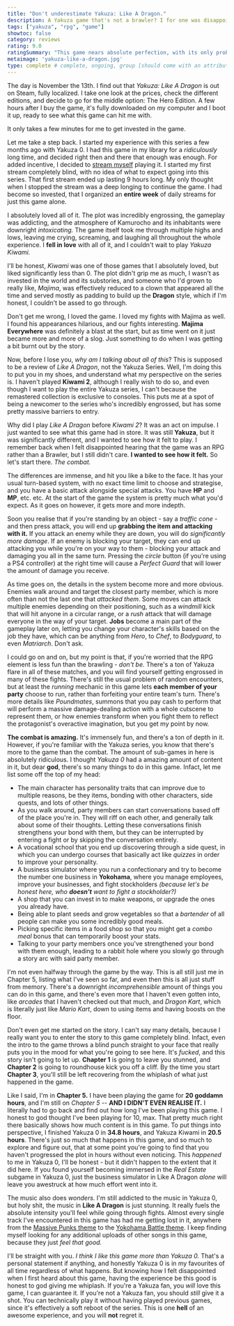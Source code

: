 ```yaml
---
title: "Don't underestimate Yakuza: Like A Dragon."
description: A Yakuza game that's not a brawler? I for one was disappointed. At least that is, before I actually played it.
tags: ["yakuza", "rpg", "game"]
showtoc: false
category: reviews
rating: 9.0
ratingSummary: "This game nears absolute perfection, with its only problems being incredibly minor. Definitely an experience you shouldn't miss."
metaimage: 'yakuza-like-a-dragon.jpg'
type: complete # complete, ongoing, group [should come with an attribute (partAmnt)]
---
```


The day is November the 13th. I find out that _Yakuza: Like A Dragon_ is out on Steam, fully localized. I take one look at the prices,
check the different editions, and decide to go for the middle option: The Hero Edition. A few hours after I buy the game, it's fully 
downloaded on my computer and I boot it up, ready to see what this game can hit me with.

It only takes a few minutes for me to get invested in the game.

Let me take a step back. I started my experience with this series a few months ago with Yakuza 0. I had this game in my library for a 
_ridiculously_ long time, and decided right then and there that enough was enough. For added incentive, I decided to [stream myself](https://twitch.tv/enbyss_)
playing it. I started my first stream completely blind, with no idea of what to expect going into this series. That first stream ended up lasting 
9 hours long. My only thought when I stopped the stream was a deep longing to continue the game. I had become so invested, that I organized an **entire week**
of daily streams for just this game alone.

I absolutely loved all of it. The plot was incredibly engrossing, the gameplay was addicting, and the atmosphere of Kamurocho and its inhabitants were 
downright _intoxicating._ The game itself took me through multiple highs and lows, leaving me crying, screaming, and laughing all throughout the whole experience.
I **fell in love** with all of it, and I couldn't wait to play _Yakuza Kiwami._

I'll be honest, _Kiwami_ was one of those games that I absolutely loved, but liked significantly less than 0. The plot didn't grip me as much, I wasn't as 
invested in the world and its substories, and someone who I'd grown to really like, _Majima_, was effectively reduced to a clown that appeared all the time
and served mostly as padding to build up the **Dragon** style, which if I'm honest, I couldn't be assed to go through.

Don't get me wrong, I loved the game. I loved my fights with Majima as well. I found his appearances hilarious, and our fights interesting. **Majima Everywhere**
was definitely a blast at the start, but as time went on it just became more and more of a slog. Just something to do when I was getting a bit burnt out by the 
story.

Now, before I lose you, _why am I talking about all of this_? This is supposed to be a review of _Like A Dragon_, not the Yakuza Series. Well, I'm doing this to 
put you in my shoes, and understand what my perspective on the series is. I haven't played **Kiwami 2**, although I really wish to do so, and even though I want 
to play the entire Yakuza series, I can't because the remastered collection is exclusive to consoles. This puts me at a spot of being a newcomer to the series
who's incredibly engrossed, but has some pretty massive barriers to entry.

Why did I play _Like A Dragon_ before _Kiwami 2_? It was an act on impulse. I just wanted to see what this game had in store. It was still **Yakuza**, but it was 
significantly different, and I wanted to see how it felt to play. I remember back when I felt disappointed hearing that the game was an RPG rather than a Brawler,
but I still didn't care. **I wanted to see how it felt.** So let's start there. _The combat._

The differences are immense, and hit you like a bike to the face. It has your usual turn-based system, with no exact time limit to choose and strategise, and you have
a basic attack alongside special attacks. You have **HP** and **MP**, etc. etc. At the start of the game the system is pretty much what you'd expect. As it goes on however, 
it gets more and more indepth. 

Soon you realise that if you're standing by an object - say a _traffic cone_ - and then press attack, you will end up **grabbing the item and attacking with it.** If you attack an enemy while they are down, you will do _significantly more damage_. If an enemy is blocking your target, they can end up attacking you while you're on your way to them - blocking your attack and damaging you all in the same turn. Pressing the _circle_ button (if you're using a PS4 controller) at the right time will cause a _Perfect Guard_ that will lower the amount of damage you receive.

As time goes on, the details in the system become more and more obvious. Enemies walk around and target the closest party member, which is more often than not the last one that _attacked them_. Some moves can attack multiple enemies depending on their positioning, such as a _windmill_ kick that will hit anyone in a circular range, or a _rush_ attack that will damage everyone in the way of your target. **Jobs** become a main part of the gameplay later on, letting you change your character's skills based on the job they have, which can be anything from _Hero_, to _Chef_, to _Bodyguard_, to even _Matriarch_. Don't ask.

I could go on and on, but my point is that, if you're worried that the RPG element is less fun than the brawling - _don't be._ There's a ton of Yakuza flare in all of these matches, and you will find yourself getting engrossed in many of these fights. There's still the usual problem of random encounters, but at least the _running_ mechanic in this game lets **each member of your party** choose to run, rather than forfeiting your entire team's turn. There's more details like _Poundmates_, summons that you pay cash to perform that will perform a massive damage-dealing action with a whole cutscene to represent them, or how enemies transform when you fight them to reflect the protagonist's overactive imagination, but you get my point by now.

**The combat is amazing.** It's immensely fun, and there's a ton of depth in it. However, if you're familiar with the Yakuza series, you know that there's more to the game than the combat. The amount of sub-games in here is absolutely ridiculous. I thought _Yakuza 0_ had a amazing amount of content in it, but dear **god**, there's so many things to do in this game. Infact, let me list some off the top of my head:

- The main character has personality traits that can improve due to multiple reasons, be they items, bonding with other characters, side quests, and lots of other things.
- As you walk around, party members can start conversations based off of the place you're in. They will riff on each other, and generally talk about some of their thoughts. Letting these conversations finish strengthens your bond with them, but they can be interrupted by entering a fight or by skipping the conversation entirely.
- A vocational school that you end up discovering through a side quest, in which you can undergo courses that basically act like _quizzes_ in order to improve your personality.
- A business simulator where you run a confectionary and try to become the number one business in **Yokohama**, where you manage employees, improve your businesses, and fight stockholders _(because let's be honest here, who **doesn't** want to fight a stockholder?)_
- A shop that you can invest in to make weapons, or upgrade the ones you already have.
- Being able to plant seeds and grow vegetables so that a _bartender_ of all people can make you some incredibly good meals.
- Picking specific items in a food shop so that you might get a _combo meal_ bonus that can temporarily boost your stats.
- Talking to your party members once you've strengthened your bond with them enough, leading to a rabbit hole where you slowly go through a story arc with said party member.

I'm not even halfway through the game by the way. This is all still just me in Chapter 5, listing what I've seen so far, and even then this is all just stuff from memory. There's a downright _incomprehensible_ amount of things you can do in this game, and there's even more that I haven't even gotten into, like _arcades_ that I haven't checked out that much, and _Dragon Kart_, which is literally just like _Mario Kart_, down to using items and having boosts on the floor.

Don't even get me started on the story. I can't say many details, because I really want you to enter the story to this game completely blind. Infact, even the intro to the game throws a blind punch straight to your face that really puts you in the mood for what you're going to see here. It's _fucked_, and this story isn't going to let up. 
**Chapter 1** is going to leave you stunned, and **Chapter 2** is going to roundhouse kick you off a cliff. By the time you start **Chapter 3**, you'll still be left recovering from the whiplash of what just happened in the game.

Like I said, I'm in **Chapter 5.** I have been playing the game for **20 goddamn hours**, and I'm still on _Chapter 5_ -- **AND I DIDN'T EVEN REALISE IT.** I literally had to go back and find out how long I've been playing this game. I honest to god thought I've been playing for 10, max. That pretty much right there basically shows how much content is in this game. To put things into perspective, I finished Yakuza 0 in **34.8 hours**, and Yakuza Kiwami in **20.5 hours**. There's just so much that happens in this game, and so much to explore and figure out, that at some point you're going to find that you haven't progressed the plot in hours without even noticing. This _happened_ to me in Yakuza 0, I'll be honest - but it didn't happen to the extent that it did here. If you found yourself becoming immersed in the _Real Estate_ subgame in Yakuza 0, just the business simulator in Like A Dragon _alone_ will leave you awestruck at how much effort went into it.

The music also does _wonders_. I'm still addicted to the music in Yakuza 0, but holy shit, the music in **Like A Dragon** is just stunning. It really fuels the absolute intensity you'll feel while going through fights. Almost every single track I've encountered in this game has had me getting lost in it, anywhere from the [Massive Punks theme](https://www.youtube.com/watch?v=yyN7PmW11u4) to the [Yokohama Battle theme](https://www.youtube.com/watch?v=cHuRaPrFozc). I keep finding myself looking for any additional uploads of other songs in this game, because they just _feel that good._

I'll be straight with you. _I think I like this game more than Yakuza 0._ That's a personal statement if anything, and honestly Yakuza 0 is in my favourites of all time regardless of what happens. But knowing how I felt disappointed when I first heard about this game, having the experience be this good is honest to god giving me whiplash. If you're a Yakuza fan, you _will_ love this game, I can guarantee it. If you're not a Yakuza fan, you should _still_ give it a shot. You can technically play it without having played previous games, since it's effectively a soft reboot of the series. This is one **hell** of an awesome experience, and you will **not** regret it.
